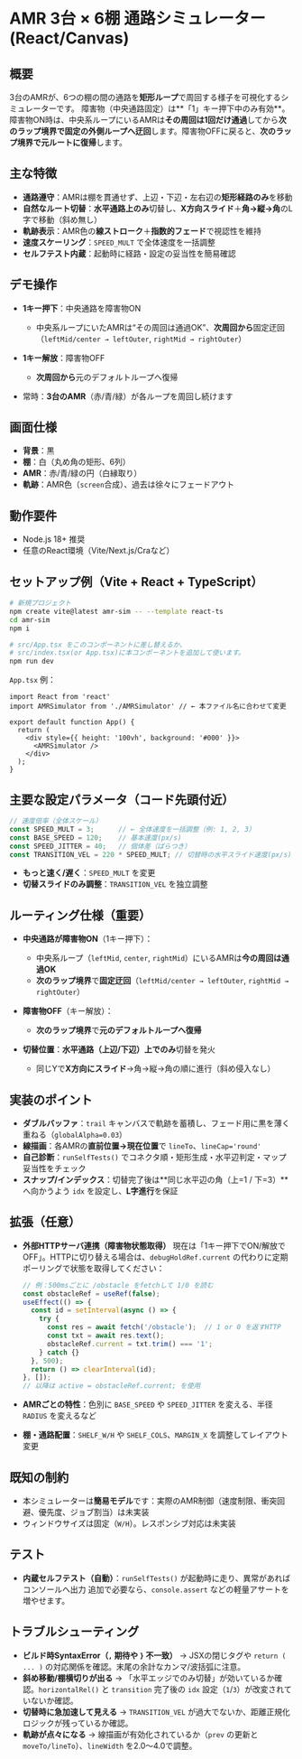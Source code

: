 # AMR 3台 × 6棚 通路シミュレーター (React/Canvas)

## 概要

3台のAMRが、6つの棚の間の通路を**矩形ループ**で周回する様子を可視化するシミュレーターです。
障害物（中央通路固定）は**「1」キー押下中のみ有効**。障害物ON時は、中央系ループにいるAMRは**その周回は1回だけ通過**してから**次のラップ境界で固定の外側ループへ迂回**します。障害物OFFに戻ると、**次のラップ境界で元ルートに復帰**します。

## 主な特徴

* **通路遵守**：AMRは棚を貫通せず、上辺・下辺・左右辺の**矩形経路のみ**を移動
* **自然なルート切替**：**水平通路上のみ**切替し、**X方向スライド**＋**角→縦→角**のL字で移動（斜め無し）
* **軌跡表示**：AMR色の**線ストローク**＋**指数的フェード**で視認性を維持
* **速度スケーリング**：`SPEED_MULT` で全体速度を一括調整
* **セルフテスト内蔵**：起動時に経路・設定の妥当性を簡易確認

## デモ操作

* **1キー押下**：中央通路を障害物ON

  * 中央系ループにいたAMRは“その周回は通過OK”、**次周回から**固定迂回（`leftMid/center → leftOuter`, `rightMid → rightOuter`）
* **1キー解放**：障害物OFF

  * **次周回から**元のデフォルトループへ復帰
* 常時：**3台のAMR**（赤/青/緑）が各ループを周回し続けます

## 画面仕様

* **背景**：黒
* **棚**：白（丸め角の矩形、6列）
* **AMR**：赤/青/緑の円（白縁取り）
* **軌跡**：AMR色（`screen`合成）、過去は徐々にフェードアウト

## 動作要件

* Node.js 18+ 推奨
* 任意のReact環境（Vite/Next.js/Craなど）

## セットアップ例（Vite + React + TypeScript）

```bash
# 新規プロジェクト
npm create vite@latest amr-sim -- --template react-ts
cd amr-sim
npm i

# src/App.tsx をこのコンポーネントに差し替えるか、
# src/index.tsx(or App.tsx)に本コンポーネントを追加して使います。
npm run dev
```

`App.tsx` 例：

```tsx
import React from 'react'
import AMRSimulator from './AMRSimulator' // ← 本ファイル名に合わせて変更

export default function App() {
  return (
    <div style={{ height: '100vh', background: '#000' }}>
      <AMRSimulator />
    </div>
  );
}
```

## 主要な設定パラメータ（コード先頭付近）

```ts
// 速度倍率（全体スケール）
const SPEED_MULT = 3;      // ← 全体速度を一括調整（例: 1, 2, 3）
const BASE_SPEED = 120;    // 基本速度(px/s)
const SPEED_JITTER = 40;   // 個体差（ばらつき）
const TRANSITION_VEL = 220 * SPEED_MULT; // 切替時の水平スライド速度(px/s) ※距離に依存しない一定速度
```

* **もっと速く/遅く**：`SPEED_MULT` を変更
* **切替スライドのみ調整**：`TRANSITION_VEL` を独立調整

## ルーティング仕様（重要）

* **中央通路が障害物ON**（1キー押下）：

  * 中央系ループ（`leftMid`, `center`, `rightMid`）にいるAMRは**今の周回は通過OK**
  * **次のラップ境界**で**固定迂回**（`leftMid/center → leftOuter`, `rightMid → rightOuter`）
* **障害物OFF**（キー解放）：

  * **次のラップ境界**で**元のデフォルトループへ復帰**
* **切替位置**：**水平通路（上辺/下辺）上でのみ**切替を発火

  * 同じYで**X方向にスライド**→角→縦→角の順に進行（斜め侵入なし）

## 実装のポイント

* **ダブルバッファ**：`trail` キャンバスで軌跡を蓄積し、フェード用に黒を薄く重ねる（`globalAlpha=0.03`）
* **線描画**：各AMRの**直前位置→現在位置**で `lineTo`、`lineCap='round'`
* **自己診断**：`runSelfTests()` でコネクタ順・矩形生成・水平辺判定・マップ妥当性をチェック
* **スナップ/インデックス**：切替完了後は**同じ水平辺の角（上=1 / 下=3）**へ向かうよう `idx` を設定し、**L字進行**を保証

## 拡張（任意）

* **外部HTTPサーバ連携（障害物状態取得）**
  現在は「1キー押下でON/解放でOFF」。HTTPに切り替える場合は、`debugHoldRef.current` の代わりに定期ポーリングで状態を取得してください：

  ```ts
  // 例：500msごとに /obstacle をfetchして 1/0 を読む
  const obstacleRef = useRef(false);
  useEffect(() => {
    const id = setInterval(async () => {
      try {
        const res = await fetch('/obstacle');  // 1 or 0 を返すHTTP
        const txt = await res.text();
        obstacleRef.current = txt.trim() === '1';
      } catch {}
    }, 500);
    return () => clearInterval(id);
  }, []);
  // 以降は active = obstacleRef.current; を使用
  ```
* **AMRごとの特性**：色別に `BASE_SPEED` や `SPEED_JITTER` を変える、半径 `RADIUS` を変えるなど
* **棚・通路配置**：`SHELF_W/H` や `SHELF_COLS`、`MARGIN_X` を調整してレイアウト変更

## 既知の制約

* 本シミュレーターは**簡易モデル**です：実際のAMR制御（速度制限、衝突回避、優先度、ジョブ割当）は未実装
* ウィンドウサイズは固定（`W/H`）。レスポンシブ対応は未実装

## テスト

* **内蔵セルフテスト（自動）**：`runSelfTests()` が起動時に走り、異常があればコンソールへ出力
  追加で必要なら、`console.assert` などの軽量アサートを増やせます。

## トラブルシューティング

* **ビルド時SyntaxError（`,` 期待や `}` 不一致）**
  → JSXの閉じタグや `return ( ... )` の対応関係を確認。末尾の余計なカンマ/波括弧に注意。
* **斜め移動/棚横切りが出る**
  → 「水平エッジでのみ切替」が効いているか確認。`horizontalRel()` と `transition` 完了後の `idx` 設定（`1`/`3`）が改変されていないか確認。
* **切替時に急加速して見える**
  → `TRANSITION_VEL` が過大でないか、距離正規化ロジックが残っているか確認。
* **軌跡が点々になる**
  → 線描画が有効化されているか（`prev` の更新と `moveTo/lineTo`）、`lineWidth` を2.0〜4.0で調整。
